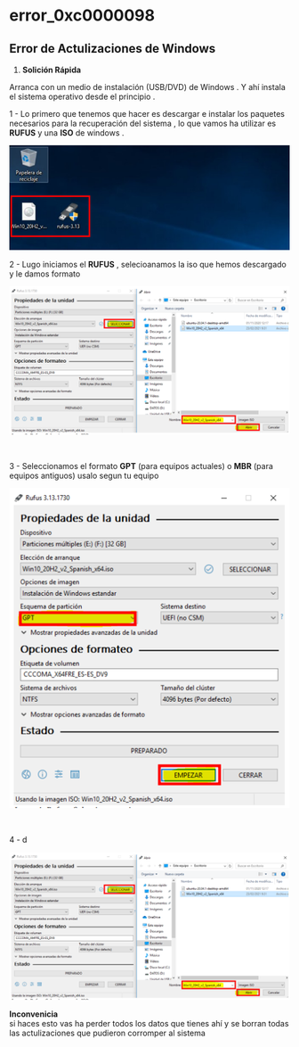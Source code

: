 # error_0xc0000098

## Error de Actulizaciones de Windows 


1. **Solición Rápida**


Arranca con un medio de instalación (USB/DVD) de Windows . Y ahí instala 
el sistema operativo desde el principio .

1 - Lo primero que tenemos que hacer es descargar e instalar los paquetes necesarios para la recuperación del sistema , lo que vamos ha utilizar es **RUFUS** y una **ISO** de windows .

![Descarga e instalacion de paquetes](./img/medio_instalacion/instalacion_de_paquetes.png)
<br>

2 - Lugo iniciamos el **RUFUS** , selecioanamos la iso que hemos descargado y le damos formato 

![Iniciando RUFUS 1](./img/medio_instalacion/creando_iso_rufus1.png)

<br>

3 - Seleccionamos el formato **GPT** (para equipos actuales) o **MBR** (para equipos antiguos)
usalo segun tu equipo 

![Iniciando RUFUS 2](./img/medio_instalacion/creando_iso_rufus2.png)

<br>

4 - d

![Iniciando RUFUS 3](./img/medio_instalacion/creando_iso_rufus1.png)

**Inconvenicia**
<br>
si haces esto vas ha perder todos los datos que tienes ahí y se borran todas las
actulizaciones que pudieron corromper al sistema